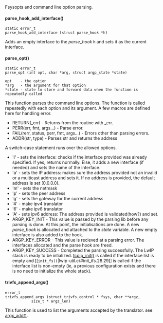 Fsysopts and command line option parsing.

#### parse_hook_add_interface() ####

    static error_t
    parse_hook_add_interface (struct parse_hook *h)

Adds an empty interface to the *parse_hook* `h` and sets it as the current interface.

#### parse_opt() ####

    static error_t
    parse_opt (int opt, char *arg, struct argp_state *state)

    opt    - the option
    *arg   - the argument for that option
    *state - state to store and forward data when the function is repeatedly called

This function parses the command line options. The function is called repeatedly with each option and its argument. A few macros are defined here for handling error.

* RETURN(\_err) - Returns from the routine with \_err.
* PERR(err, fmt, args...) - Parse error.
* FAIL(rerr, status, perr, fmt, args...) - Errors other than parsing errors.
* ADDR(str, type) - Parses str and returns the address

A switch-case statement runs over the allowed options.

* 'i' - sets the interface: checks if the interface provided was already specified. If yes, returns normally. Else, it adds a new interface (if needed) and sets the name of the interface.
* 'a' - sets the IP address: makes sure the address provided not an invalid or a multicast address and sets it. If no address is provided, the default address is set (0.0.0.0).
* 'm' - sets the netmask
* 'p' - sets the peer address
* 'g' - sets the gateway for the current address
* '4' - make ipv4 translator
* '6' - make ipv6 translator
* 'A' - sets ipv6 address: The address provided is validated(how?) and set.
* ARGP_KEY_INIT - This value is passed by the parsing lib before any parsing is done. At this point, the initialisations are done. A new *parse_hook* is allocated and attached to the *state* variable. A new empty interface is also added to the hook.
* ARGP_KEY_ERROR - This value is recieved at a parsing error. The interfaces allocated and the parse hook are freed.
* ARGP_KEY_SUCCESS - Completed the parsing successfully. The LwIP stack is ready to be intialized. [tcpip_init()](https://www.nongnu.org/lwip/2_1_x/group__lwip__os.html#ga1f3a88b8df6ba3b9ed1c00e0a305e3db) is called if the interface list is empty and [[`init_fs()`|lwip-util.c/#init_ifs.28.29]] is called if the interface list is non-empty (ie, a previous configuration exists and there is no need to initialize the whole stack). 

#### trivfs_append_args() ####

    error_t
    trivfs_append_args (struct trivfs_control * fsys, char **argz,
    		    size_t * argz_len)

This function is used to list the arguments accepted by the translator. see [argx_add()](http://man7.org/linux/man-pages/man3/argz_add.3.html).

